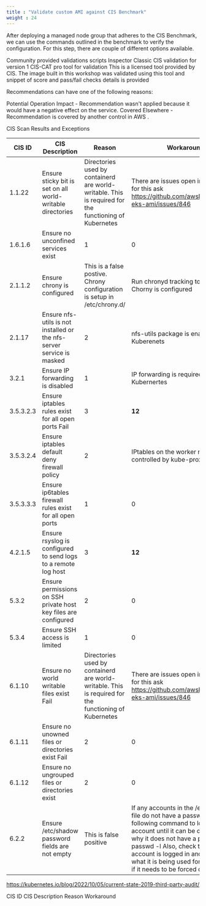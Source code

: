 ```yaml
---
title : "Validate custom AMI against CIS Benchmark"
weight : 24
---
```


After deploying a managed node group that adheres to the CIS Benchmark, we can use the commands outlined in the benchmark to verify the configuration. For this step, there are couple of different options available. 

Community provided validations scripts
Inspector Classic CIS validation for version 1
CIS-CAT pro tool for validation 
This is a licensed tool provided by CIS. The image built in this workshop was validated using this tool and snippet of score and pass/fail checks details is provided

Recommendations can have one of the following reasons:

Potential Operation Impact - Recommendation wasn't applied because it would have a negative effect on the service.
Covered Elsewhere - Recommendation is covered by another control in AWS .

CIS Scan Results and Exceptions

| CIS ID | CIS Description | Reason | Workaround 
| --- | --- | --- | --- |
| 1.1.22  |  Ensure sticky bit is set on all world-writable directories | Directories used by containerd are world-writable. This is required for the functioning of Kubernetes | There are issues open in kubernetes for this ask https://github.com/awslabs/amazon-eks-ami/issues/846
| 1.6.1.6 | Ensure no unconfined services exist | 1 | 0 | Investigate any unconfined processes found during the audit action. They may need to have an existing security context assigned to them or a policy built for them.  https://aws.github.io/aws-eks-best-practices/security/docs/runtime/#runtime-security
|2.1.1.2| Ensure chrony is configured | This is a false postive. Chrony configuration is setup in /etc/chrony.d/| Run chronyd tracking to confirm Chorny is configured
| 2.1.17 | Ensure nfs-utils is not installed or the nfs-server service is masked | 2 | nfs-utils package is enabled by Kuberenets | 2
 3.2.1| Ensure IP forwarding is disabled| 1 | IP forwarding is required by Kubernertes | 1
|3.5.3.2.3| Ensure iptables rules exist for all open ports	Fail | 3 | **12** | Please use network policies to manage communication between pods
| 3.5.3.2.4| Ensure iptables default deny firewall policy | 2 | IPtables on the worker node is controlled by kube-proxy | Please use network policies to manage communication between pods 
| 3.5.3.3.3 | Ensure ip6tables firewall rules exist for all open ports | 1 | 0 | Please use network policies to manage communication between pods
| 4.2.1.5 | Ensure rsyslog is configured to send logs to a remote log host| 3 | **12** | Customer can setup this configuration to required Syslog endpoint
| 5.3.2 |  Ensure permissions on SSH private host key files are configured | 2 | 0 
| 5.3.4  |Ensure SSH access is limited | 1 | 0 | Customer can setup this access 
| 6.1.10  |Ensure no world writable files exist	Fail| Directories used by containerd are world-writable. This is required for the functioning of Kubernetes| There are issues open in kubernetes for this ask https://github.com/awslabs/amazon-eks-ami/issues/846| 15
| 6.1.11 | Ensure no unowned files or directories exist	Fail | 2 | 0 
| 6.1.12 |  Ensure no ungrouped files or directories exist | 2 | 0 
| 6.2.2 | Ensure /etc/shadow password fields are not empty| This is false positive | If any accounts in the /etc/shadow file do not have a password, run the following command to lock the account until it can be determined why it does not have a password: passwd -l <username> Also, check to see if the account is logged in and investigate what it is being used for to determine if it needs to be forced off.
    


   
  
    
    	




https://kubernetes.io/blog/2022/10/05/current-state-2019-third-party-audit/

CIS ID	CIS Description	Reason	Workaround
